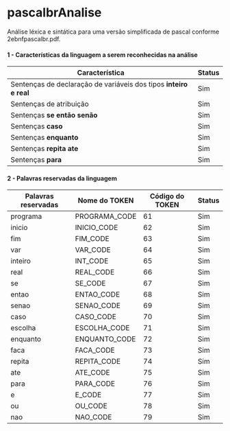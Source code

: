 # pascalbrAnalise
Análise léxica e sintática para uma versão simplificada de pascal conforme 2ebnfpascalbr.pdf.

<h4>1 - Características da linguagem a serem reconhecidas na análise</h4>
<table>
  <thead>
    <tr>
      <th>Característica</th>
      <th>Status</th>
    </tr>
  <thead>
  <tbody>
    <tr>
      <td>Sentenças de declaração de variáveis dos tipos <b>inteiro e real</b></td>
      <td>Sim</td>
    </tr>
    <tr>
      <td>Sentenças de atribuição</td>
      <td>Sim</td>
    </tr>
    <tr>
      <td>Sentenças <b>se então senão</b></td>
      <td>Sim</td>
    </tr>
    <tr>
      <td>Sentenças <b>caso</b></td>
      <td>Sim</td>
    </tr>
    <tr>
      <td>Sentenças <b>enquanto</b></td>
      <td>Sim</td>
    </tr>
    <tr>
      <td>Sentenças <b>repita ate</b></td>
      <td>Sim</td>
    </tr>
    <tr>
      <td>Sentenças <b>para</b></td>
      <td>Sim</td>
    </tr>
  <tbody>
</table>

<h4>2 - Palavras reservadas da linguagem</h4>
<table>
  <thead>
    <tr>
      <th>Palavras reservadas</th>
      <th>Nome do TOKEN</th>
      <th>Código do TOKEN</th>
      <th>Status</th>
    </tr>
  <thead>
  <tbody>
    <tr>
      <td>programa</td>
      <td>PROGRAMA_CODE</td>
      <td>61</td>
      <td>Sim</td>
    </tr>
    <tr>
      <td>inicio</td>
      <td>INICIO_CODE</td>
      <td>62</td>
      <td>Sim</td>
    </tr>
    <tr>
      <td>fim</td>
      <td>FIM_CODE</td>
      <td>63</td>
      <td>Sim</td>
    </tr>
    <tr>
      <td>var</td>
      <td>VAR_CODE</td>
      <td>64</td>
      <td>Sim</td>
    </tr>
    <tr>
      <td>inteiro</td>
      <td>INT_CODE</td>
      <td>65</td>
      <td>Sim</td>
    </tr>
    <tr>
      <td>real</td>
      <td>REAL_CODE</td>
      <td>66</td>
      <td>Sim</td>
    </tr>
    <tr>
      <td>se</td>
      <td>SE_CODE</td>
      <td>67</td>
      <td>Sim</td>
    </tr>
    <tr>
      <td>entao</td>
      <td>ENTAO_CODE</td>
      <td>68</td>
      <td>Sim</td>
    </tr>
    <tr>
      <td>senao</td>
      <td>SENAO_CODE</td>
      <td>69</td>
      <td>Sim</td>
    </tr>
    <tr>
      <td>caso</td>
      <td>CASO_CODE</td>
      <td>70</td>
      <td>Sim</td>
    </tr>
    <tr>
      <td>escolha</td>
      <td>ESCOLHA_CODE</td>
      <td>71</td>
      <td>Sim</td>
    </tr>
    <tr>
      <td>enquanto</td>
      <td>ENQUANTO_CODE</td>
      <td>72</td>
      <td>Sim</td>
    </tr>
    <tr>
      <td>faca</td>
      <td>FACA_CODE</td>
      <td>73</td>
      <td>Sim</td>
    </tr>
    <tr>
      <td>repita</td>
      <td>REPITA_CODE</td>
      <td>74</td>
      <td>Sim</td>
    </tr>
    <tr>
      <td>ate</td>
      <td>ATE_CODE</td>
      <td>75</td>
      <td>Sim</td>
    </tr>
    <tr>
      <td>para</td>
      <td>PARA_CODE</td>
      <td>76</td>
      <td>Sim</td>
    </tr>
    <tr>
      <td>e</td>
      <td>E_CODE</td>
      <td>77</td>
      <td>Sim</td>
    </tr>
    <tr>
      <td>ou</td>
      <td>OU_CODE</td>
      <td>78</td>
      <td>Sim</td>
    </tr>
    <tr>
      <td>nao</td>
      <td>NAO_CODE</td>
      <td>79</td>
      <td>Sim</td>
    </tr>
  <tbody>
</table>
